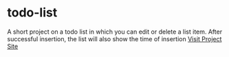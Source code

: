 # todo-list
A short project on a todo list in which you can edit or delete a list item. After successful insertion, the list will also show the time of insertion
<a href="https://haseeb1604.github.io/todo-list"/>Visit Project Site</a>

